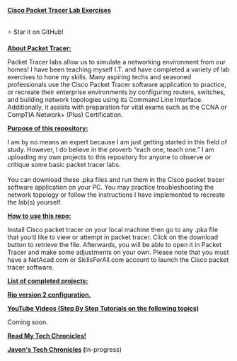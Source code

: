 <p><strong><u><a href="https://github.com/swati-gwc/Cisco-Packet-Tracer-Practicals#cisco-packet-tracer-practicals">Cisco Packet Tracer Lab</a> Exercises</u></strong></p>
<p><br /> ⭐ Star it on GitHub!</p>
<p><a href="https://github.com/swati-gwc/Cisco-Packet-Tracer-Practicals#about-packet-tracer-"><strong>About Packet Tracer: <br /> </strong></a></p>
<p>Packet Tracer labs allow us to simulate a networking environment from our homes! I have been teaching myself I.T. and have completed a variety of lab exercises to hone my skills. Many aspiring techs and seasoned professionals use the Cisco Packet Tracer software application to practice, or recreate their enterprise environments by configuring routers, switches, and building network topologies using its Command Line Interface. Additionally, it assists with preparation for vital exams such as the CCNA or CompTIA Network+ (Plus) Certification.&nbsp;&nbsp;</p>
<p><a href="https://github.com/swati-gwc/Cisco-Packet-Tracer-Practicals#purpose-of-this-repository-"><strong>Purpose of this repository: <br /> </strong></a></p>
<p>I am by no means an expert because I am just getting started in this field of study. However, I do believe in the proverb &ldquo;each one, teach one.&rdquo; I am uploading my own projects to this repository for anyone to observe or critique some basic packet tracer labs.<br /> &nbsp;<br /> You can download these .pka files and run them in the Cisco packet tracer software application on your PC. You may practice troubleshooting the network topology or follow the instructions I have implemented to recreate the lab(s) yourself.</p>
<p><a href="https://github.com/swati-gwc/Cisco-Packet-Tracer-Practicals#how-to-use-this-repo"><strong>How to use this repo:</strong></a></p>
<p>Install Cisco packet tracer on your local machine then go to any .pka file that you&rsquo;d like to view or attempt in packet tracer. Click on the download button to retrieve the file. Afterwards, you will be able to open it in Packet Tracer and make some adjustments on your own. Please note that you must have a NetAcad.com or SkillsForAll.com account to launch the Cisco packet tracer software.</p>
<p><a href="https://github.com/swati-gwc/Cisco-Packet-Tracer-Practicals#list-of-experiments-"><strong>List of completed projects:</strong></a></p>
<p><a href="https://github.com/javontrlroberts/PacketTracerLabs/blob/ab51bd404f761ec80a6da5156887fb58d40590cd/Rip%20version%202%20configuration.pka"><strong>Rip version 2 configuration.</strong></a></p>
<p><strong><u>YouTube Videos (Step By Step Tutorials on the following topics)</u></strong></p>
<p>Coming soon.</p>
<p><strong><u>Read My Tech Chronicles!</u></strong></p>
<p><a href="https://javononline.tech/"><strong>Javon's Tech Chronicles</strong></a><strong> (</strong>In-progress)<a href="https://github.com/swati-gwc/Cisco-Packet-Tracer-Practicals#want-to-contribute"><strong><br /> </strong></a></p>
